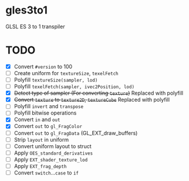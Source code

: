# gles3to1
GLSL ES 3 to 1 transpiler

# TODO
- [x] Convert `#version` to 100
- [ ] Create uniform for `textureSize`, `texelFetch`
- [ ] Polyfill `textureSize(sampler, lod)`
- [ ] Polyfill `texelFetch(sampler, ivec2Position, lod)`
- [x] ~~Detect type of sampler (For converting `texture`)~~ Replaced with polyfill
- [x] ~~Convert `texture` to `texture2D`, `textureCube`~~ Replaced with polyfill
- [ ] Polyfill `invert` and `transpose`
- [ ] Polyfill bitwise operations
- [x] Convert `in` and `out`
- [x] Convert `out` to `gl_FragColor`
- [ ] Convert `out` to `gl_FragData` (GL_EXT_draw_buffers)
- [ ] Strip `layout` in uniform
- [ ] Convert uniform layout to struct
- [ ] Apply `OES_standard_derivatives`
- [ ] Apply `EXT_shader_texture_lod`
- [ ] Apply `EXT_frag_depth`
- [ ] Convert `switch`...`case` to `if`
